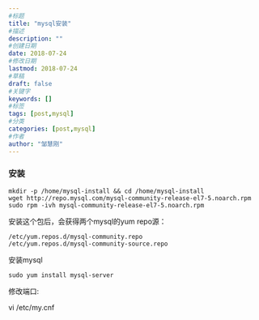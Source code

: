 ```yaml
---
#标题
title: "mysql安装"
#描述
description: ""
#创建日期
date: 2018-07-24
#修改日期
lastmod: 2018-07-24
#草稿
draft: false
#关键字
keywords: []
#标签
tags: [post,mysql]
#分类
categories: [post,mysql]
#作者
author: "邹慧刚"
---
```

### 安装

	mkdir -p /home/mysql-install && cd /home/mysql-install
	wget http://repo.mysql.com/mysql-community-release-el7-5.noarch.rpm
	sudo rpm -ivh mysql-community-release-el7-5.noarch.rpm



安装这个包后，会获得两个mysql的yum repo源：

	/etc/yum.repos.d/mysql-community.repo
	/etc/yum.repos.d/mysql-community-source.repo


安装mysql

	sudo yum install mysql-server


修改端口:

vi /etc/my.cnf
	